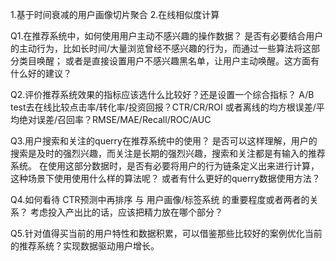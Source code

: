 1.基于时间衰减的用户画像切片聚合 2.在线相似度计算

Q1.在推荐系统中，如何使用用户主动不感兴趣的操作数据？
   是否有必要结合用户的主动行为，比如长时间/大量浏览曾经不感兴趣的行为，而通过一些算法将这部分类目唤醒；
   或者是直接设置用户不感兴趣黑名单，让用户主动唤醒。这方面有什么好的建议？

Q2.评价推荐系统效果的指标应该选什么比较好？还是设置一个综合指标？
   A/B test去在线比较点击率/转化率/投资回报？CTR/CR/ROI
   或者离线的均方根误差/平均绝对误差/召回率？RMSE/MAE/Recall/ROC/AUC

Q3.用户搜索和关注的querry在推荐系统中的使用？
   是否可以这样理解，用户的搜索是及时的强烈兴趣，而关注是长期的强烈兴趣，搜索和关注都是有输入的推荐系统。
   在使用这部分数据时，是否有必要将用户的行为链条定义出来进行计算，这种场景下使用使用什么样的算法呢？
   或者有什么更好的querry数据使用方法？

Q4.如何看待 CTR预测中再排序 与 用户画像/标签系统 的重要程度或者两者的关系？
   考虑投入产出比的话，应该把精力放在哪个部分？

Q5.针对值得买当前的用户特性和数据积累，可以借鉴那些比较好的案例优化当前的推荐系统？实现数据驱动用户增长。
